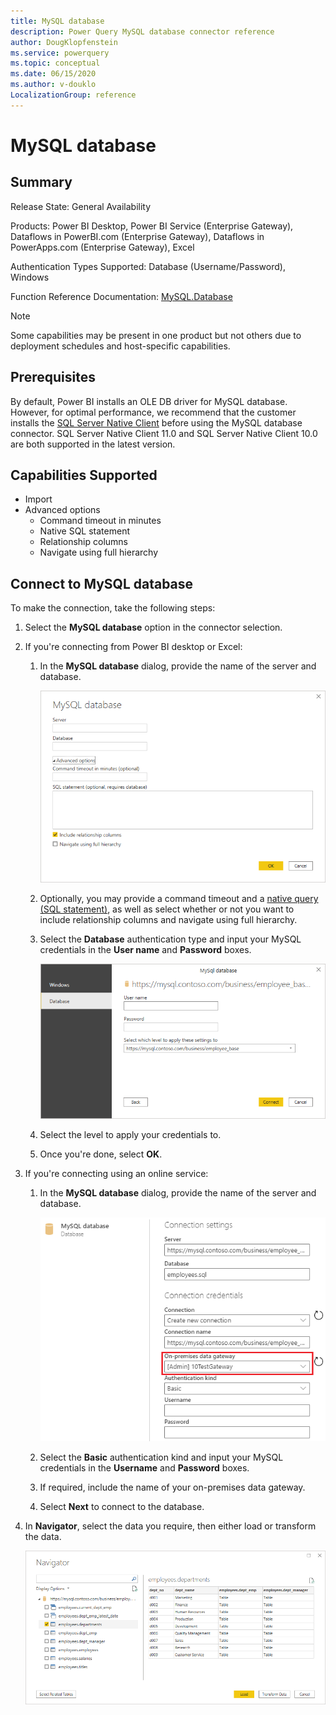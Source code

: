 ```yaml
---
title: MySQL database
description: Power Query MySQL database connector reference
author: DougKlopfenstein
ms.service: powerquery
ms.topic: conceptual
ms.date: 06/15/2020
ms.author: v-douklo
LocalizationGroup: reference
---
```


# MySQL database
 
## Summary
 
Release State: General Availability

Products: Power BI Desktop, Power BI Service (Enterprise Gateway), Dataflows in PowerBI.com (Enterprise Gateway), Dataflows in PowerApps.com (Enterprise Gateway), Excel

Authentication Types Supported: Database (Username/Password), Windows

Function Reference Documentation: [MySQL.Database](https://docs.microsoft.com/en-us/powerquery-m/mysql-database)

>[!Note]
> Some capabilities may be present in one product but not others due to deployment schedules and host-specific capabilities.
 
## Prerequisites

By default, Power BI installs an OLE DB driver for MySQL database. However, for optimal performance, we recommend that the customer installs the [SQL Server Native Client](https://docs.microsoft.com/sql/relational-databases/native-client/applications/installing-sql-server-native-client?view=sql-server-ver15) before using the MySQL database connector. SQL Server Native Client 11.0 and SQL Server Native Client 10.0 are both supported in the latest version.

 
## Capabilities Supported
* Import
* Advanced options
    * Command timeout in minutes
    * Native SQL statement
    * Relationship columns
    * Navigate using full hierarchy
    
## Connect to MySQL database

To make the connection, take the following steps:
 
1. Select the **MySQL database** option in the connector selection.
 
2. If you're connecting from Power BI desktop or Excel:

   1. In the **MySQL database** dialog, provide the name of the server and database. 

      ![Enter MySQL database connection](./media/mysql-database/signin.png)

   2. Optionally, you may provide a command timeout and a [native query (SQL statement)](native-database-query.md), as well as select whether or not you want to include relationship columns and navigate using full hierarchy.

   3. Select the **Database** authentication type and input your MySQL credentials in the **User name** and **Password** boxes.

      ![MySQL database authentication](./media/mysql-database/enter-credentials.png)

   4. Select the level to apply your credentials to.

   5. Once you're done, select **OK**.

3. If you're connecting using an online service:

   1. In the **MySQL database** dialog, provide the name of the server and database.  

      ![On premises MySQL database connection](./media/mysql-database/service-signin.png)

   2. Select the **Basic** authentication kind and input your MySQL credentials in the **Username** and **Password** boxes.

   3. If required, include the name of your on-premises data gateway.

   2. Select **Next** to connect to the database.

4. In **Navigator**, select the data you require, then either load or transform the data.

   ![Load or transform the data](./media/mysql-database/navigator.png)

